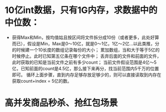 # 10亿int数据，只有1G内存，求数据中的中位数：
- 获得Max和Min，按均值姑且按区间将文件拆分成10份（或者更多，此处好算而已），假设是Min，Max是0～10亿，就是0～1亿，1亿～2亿...以此类推，分的时候建一个10长度的数组记录每份的大小；
累加数组，当和大于等于5亿的时候停止。此时已知第五亿条在哪个文件中；
丢弃后面的文件和前面的文件，此时获取的已知是当前文件之前有多少count；
当前文件假设范围是4亿～5亿，已知前面的count是4.5亿，那么接下来再分，找当前范围内5千万的位置即可。
循环上面步骤，直到内存足够存放足够少的，则可以直接读取到内存在获取count+index = 5亿的数。

# 高并发商品秒杀、抢红包场景